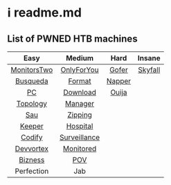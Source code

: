 # ℹ️ readme.md

## List of PWNED HTB machines

|                     Easy                     |                      Medium                      |                Hard                |                 Insane                 |
| :------------------------------------------: | :----------------------------------------------: | :--------------------------------: | :------------------------------------: |
| [MonitorsTwo](easy\_machines.md#monitorstwo) |   [OnlyForYou](medium\_machines.md#onlyforyou)   |  [Gofer](hard\_machines.md#gofer)  | [Skyfall](insane\_machines.md#skyfall) |
|    [Busqueda](easy\_machines.md#busqueda)    |       [Format](medium\_machines.md#format)       | [Napper](hard\_machines.md#napper) |                                        |
|          [PC](easy\_machines.md#pc)          |     [Download](medium\_machines.md#download)     |  [Ouija](hard\_machines.md#ouija)  |                                        |
|    [Topology](easy\_machines.md#topology)    |      [Manager](medium\_machines.md#manager)      |                                    |                                        |
|         [Sau](easy\_machines.md#sau)         |      [Zipping](medium\_machines.md#zipping)      |                                    |                                        |
|      [Keeper](easy\_machines.md#keeper)      |     [Hospital](medium\_machines.md#hospital)     |                                    |                                        |
|      [Codify](easy\_machines.md#codify)      | [Surveillance](medium\_machines.md#surveillance) |                                    |                                        |
|   [Devvortex](easy\_machines.md#devvortex)   |    [Monitored](medium\_machines.md#monitored)    |                                    |                                        |
|     [Bizness](easy\_machines.md#bizness)     |          [POV](medium\_machines.md#pov)          |                                    |                                        |
|                  Perfection                  |                        Jab                       |                                    |                                        |

